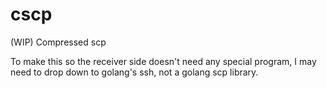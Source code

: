 # cscp
(WIP) Compressed scp

To make this so the receiver side doesn't need any special program, I may need to drop down to golang's ssh, not a golang scp library.
